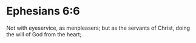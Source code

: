 # Ephesians 6:6

Not with eyeservice, as menpleasers; but as the servants of Christ, doing the will of God from the heart;
